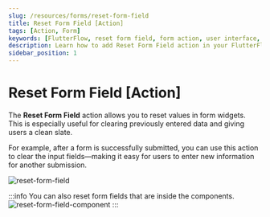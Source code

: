 ```yaml
---
slug: /resources/forms/reset-form-field
title: Reset Form Field [Action]
tags: [Action, Form]
keywords: [FlutterFlow, reset form field, form action, user interface, mobile app development, input clearing, form management]
description: Learn how to add Reset Form Field action in your FlutterFlow app.
sidebar_position: 1
---
```

# Reset Form Field [Action]

The **Reset Form Field** action allows you to reset values in form widgets. This is especially useful for clearing previously entered data and giving users a clean slate.

For example, after a form is successfully submitted, you can use this action to clear the input fields—making it easy for users to enter new information for another submission.

![reset-form-field](imgs/reset-form-field.avif)

:::info
You can also reset form fields that are inside the components.
![reset-form-field-component](imgs/reset-form-field-component.avif)
:::